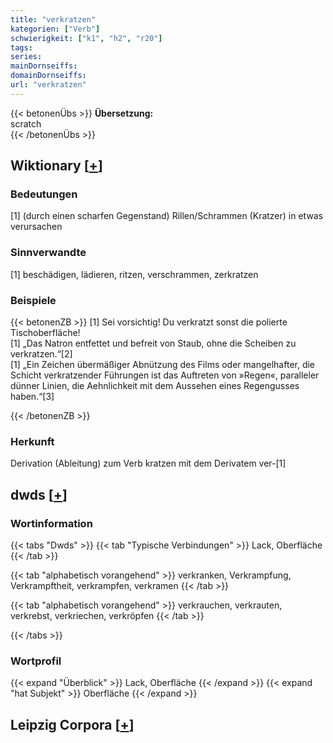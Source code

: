 ```yaml
---
title: "verkratzen"
kategorien: ["Verb"]
schwierigkeit: ["k1", "h2", "r20"]
tags:
series:
mainDornseiffs:
domainDornseiffs:
url: "verkratzen"
---
```


{{< betonenÜbs >}}
**Übersetzung:**  
scratch  
{{< /betonenÜbs >}}

## Wiktionary [[+](https://de.wiktionary.org/wiki/verkratzen)]

### Bedeutungen
[1] (durch einen scharfen Gegenstand) Rillen/Schrammen (Kratzer) in etwas verursachen  

### Sinnverwandte
[1] beschädigen, lädieren, ritzen, verschrammen, zerkratzen  

### Beispiele
{{< betonenZB >}}
[1] Sei vorsichtig! Du verkratzt sonst die polierte Tischoberfläche!  
[1] „Das Natron entfettet und befreit von Staub, ohne die Scheiben zu verkratzen.“[2]  
[1] „Ein Zeichen übermäßiger Abnützung des Films oder mangelhafter, die Schicht verkratzender Führungen ist das Auftreten von »Regen«, paralleler dünner Linien, die Aehnlichkeit mit dem Aussehen eines Regengusses haben.“[3]  

{{< /betonenZB >}}
### Herkunft
Derivation (Ableitung) zum Verb kratzen mit dem Derivatem ver-[1]  



## dwds [[+](https://www.dwds.de/wb/verkratzen)]

### Wortinformation
{{< tabs "Dwds" >}}
{{< tab "Typische Verbindungen" >}}
Lack, Oberfläche
{{< /tab >}}

{{< tab "alphabetisch vorangehend" >}}
verkranken, Verkrampfung, Verkrampftheit, verkrampfen, verkramen
{{< /tab >}}

{{< tab "alphabetisch vorangehend" >}}
verkrauchen, verkrauten, verkrebst, verkriechen, verkröpfen
{{< /tab >}}

{{< /tabs >}}

### Wortprofil
{{< expand "Überblick" >}} Lack, Oberfläche {{< /expand >}}
{{< expand "hat Subjekt" >}} Oberfläche {{< /expand >}}

## Leipzig Corpora [[+](https://corpora.uni-leipzig.de/en/res?word=verkratzen&corpusId=deu_newscrawl-public_2018)]

